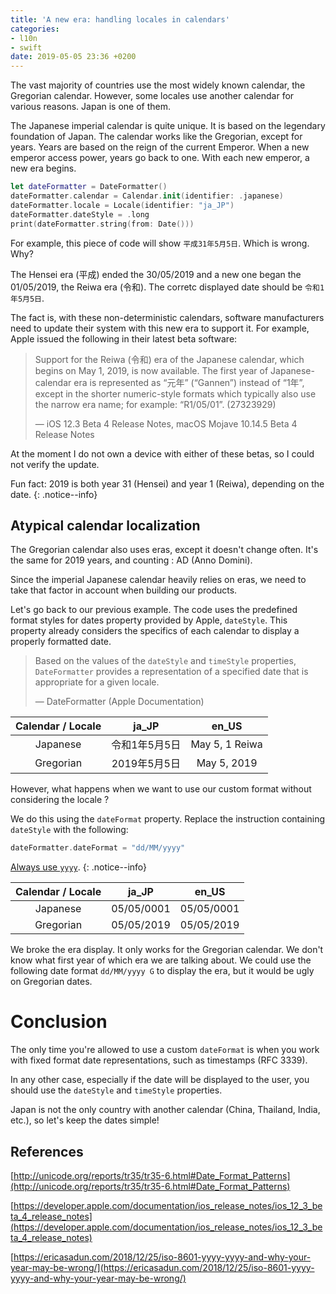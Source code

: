 ```yaml
---
title: 'A new era: handling locales in calendars'
categories:
- l10n
- swift
date: 2019-05-05 23:36 +0200
---
```

The vast majority of countries use the most widely known calendar, the Gregorian calendar. However, some locales use another calendar for various reasons. Japan is one of them.

The Japanese imperial calendar is quite unique. It is based on the legendary foundation of Japan. The calendar works like the Gregorian, except for years. Years are based on the reign of the current Emperor. When a new emperor access power, years go back to one. With each new emperor, a new era begins.

```swift
let dateFormatter = DateFormatter()
dateFormatter.calendar = Calendar.init(identifier: .japanese)
dateFormatter.locale = Locale(identifier: "ja_JP")
dateFormatter.dateStyle = .long
print(dateFormatter.string(from: Date()))
```

For example, this piece of code will show `平成31年5月5日`. Which is wrong. Why?

The Hensei era (平成) ended the 30/05/2019 and a new one began the 01/05/2019, the Reiwa era (令和). The corretc displayed date should be  `令和1年5月5日`.

The fact is, with these non-deterministic calendars, software manufacturers need to update their system with this new era to support it. For example, Apple issued the following in their latest beta software:

> Support for the Reiwa (令和) era of the Japanese calendar, which begins on
> May 1, 2019, is now available. The first year of Japanese-calendar era 
> is represented as  “元年” (“Gannen”) instead of “1年”, except in the 
> shorter numeric-style formats which typically also use the narrow era 
> name; for example: “R1/05/01”. (27323929)
>
> — iOS 12.3 Beta 4 Release Notes, macOS Mojave 10.14.5 Beta 4 Release Notes

At the moment I do not own a device with either of these betas, so I could not verify the update.

Fun fact: 2019 is both year 31 (Hensei) and year 1 (Reiwa), depending on the date.
{: .notice--info}

## Atypical calendar localization

The Gregorian calendar also uses eras, except it doesn't change often. It's the same for 2019 years, and counting : AD (Anno Domini). 

Since the imperial Japanese calendar heavily relies on eras, we need to take that factor in account when building our products.

Let's go back to our previous example. The code uses the predefined format styles for dates property provided by Apple, `dateStyle`. This property already considers the specifics of each calendar to display a properly formatted date.

> Based on the values of the `dateStyle` and `timeStyle` properties, `DateFormatter` provides a representation of a specified date that is appropriate for a given locale.
>
> — DateFormatter (Apple Documentation)

| Calendar / Locale |     ja_JP     |     en_US      |
| :---------------: | :-----------: | :------------: |
|     Japanese      | 令和1年5月5日 | May 5, 1 Reiwa |
|     Gregorian     | 2019年5月5日  |  May 5, 2019   |

However, what happens when we want to use our custom format without considering the locale ?

We do this using the `dateFormat` property. Replace the instruction containing `dateStyle` with the following:

```swift
dateFormatter.dateFormat = "dd/MM/yyyy"
```

[Always use `yyyy`](https://gaelfoppolo.com/it-s-that-week-of-the-year/).
{: .notice--info}

| Calendar / Locale |   ja_JP    |   en_US    |
| :---------------: | :--------: | :--------: |
|     Japanese      | 05/05/0001 | 05/05/0001 |
|     Gregorian     | 05/05/2019 | 05/05/2019 |

We broke the era display. It only works for the Gregorian calendar. We don't know what first year of which era we are talking about. We could use the following date format `dd/MM/yyyy G` to display the era, but it would be ugly on Gregorian dates.

# Conclusion

The only time you're allowed to use a custom `dateFormat` is when you work with fixed format date representations, such as timestamps (RFC 3339). 

In any other case, especially if the date will be displayed to the user, you should use the `dateStyle` and `timeStyle` properties. 

Japan is not the only country with another calendar (China, Thailand, India, etc.), so let's keep the dates simple!

## References

[http://unicode.org/reports/tr35/tr35-6.html#Date_Format_Patterns](http://unicode.org/reports/tr35/tr35-6.html#Date_Format_Patterns) 

[https://developer.apple.com/documentation/ios_release_notes/ios_12_3_beta_4_release_notes](https://developer.apple.com/documentation/ios_release_notes/ios_12_3_beta_4_release_notes)

[https://ericasadun.com/2018/12/25/iso-8601-yyyy-yyyy-and-why-your-year-may-be-wrong/](https://ericasadun.com/2018/12/25/iso-8601-yyyy-yyyy-and-why-your-year-may-be-wrong/)